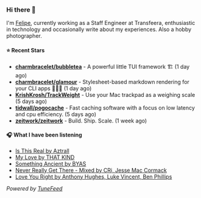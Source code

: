 ### Hi there 👋

I'm [Felipe](https://felipevm.com), currently working as a Staff Engineer at Transfeera, enthusiastic in technology and occasionally write about my experiences. Also a hobby photographer.

#### ⭐ Recent Stars
- **[charmbracelet/bubbletea](https://github.com/charmbracelet/bubbletea)** - A powerful little TUI framework 🏗 (1 day ago)
- **[charmbracelet/glamour](https://github.com/charmbracelet/glamour)** - Stylesheet-based markdown rendering for your CLI apps 💇🏻‍♀️ (1 day ago)
- **[KrishKrosh/TrackWeight](https://github.com/KrishKrosh/TrackWeight)** - Use your Mac trackpad as a weighing scale (5 days ago)
- **[tidwall/pogocache](https://github.com/tidwall/pogocache)** - Fast caching software with a focus on low latency and cpu efficiency. (5 days ago)
- **[zeitwork/zeitwork](https://github.com/zeitwork/zeitwork)** - Build. Ship. Scale. (1 week ago)

#### 🎧 What I have been listening
- [Is This Real by Aztrall](https://open.spotify.com/track/2IFdHx82FiiKofD3fttXf7)
- [My Love by THAT KIND](https://open.spotify.com/track/52Ei6XM9evOhYavdKfnaUo)
- [Something Ancient by BYAS](https://open.spotify.com/track/53wjLc4Q7Py38dUOQKmF5k)
- [Never Really Get There - Mixed by CRi, Jesse Mac Cormack](https://open.spotify.com/track/2mScJo17d34debr6Wp08N2)
- [Love You Right by Anthony Hughes, Luke Vincent, Ben Phillips](https://open.spotify.com/track/5akp9ehgAWrmEXUHFI3dVQ)

_Powered by [TuneFeed](https://tunefeed.app?ref=github.com)_
